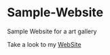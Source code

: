 # Sample-Website
Sample Website for a art gallery

Take a look to my [WebSite](https://sachin4219.github.io/Sample-Website/)
